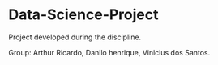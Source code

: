 # Data-Science-Project
Project developed during the discipline.

Group: Arthur Ricardo, Danilo henrique, Vinicius dos Santos.
